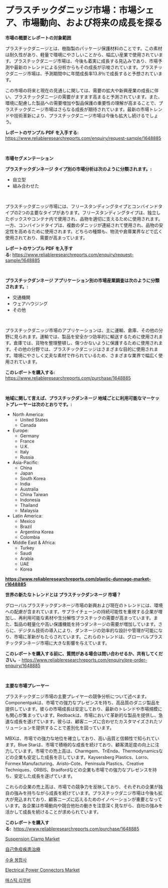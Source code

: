 <p><h1>プラスチックダニッジ市場：市場シェア、市場動向、および将来の成長を探る</h1></p><p><strong>市場の概要とレポートの対象範囲</strong></p>
<p><p>プラスチックダニージとは、樹脂製のパッケージ保護材料のことです。この素材は耐久性があり、軽量で環境にやさしいことから、幅広い産業で使用されています。プラスチックダニージ市場は、今後も着実に成長する見込みであり、市場予測や最新のトレンドによる分析からもその成長が示唆されています。プラスチックダニージ市場は、予測期間中に年間成長率13.8％で成長すると予想されています。</p><p>この市場の将来と現在の見通しに関しては、需要の拡大や新興産業の成長に伴い、プラスチックダニージの需要がますます高まると予測されています。また、環境に配慮した製品への需要増加や製品保護の重要性の理解が高まることで、プラスチックダニージ市場はさらなる成長が期待されています。最新の市場トレンドや技術革新により、プラスチックダニージ市場は今後も拡大し続けるでしょう。</p></p>
<p><strong>レポートのサンプル PDF を入手する:</strong> <a href="https://www.reliableresearchreports.com/enquiry/request-sample/1648885">https://www.reliableresearchreports.com/enquiry/request-sample/1648885</a></p>
<p>&nbsp;</p>
<p><strong>市場セグメンテーション</strong></p>
<p><strong>プラスチックダンネージ タイプ別の市場分析は次のように分類されます。:</strong></p>
<p><ul><li>自立型</li><li>組み合わせた</li></ul></p>
<p>&nbsp;</p>
<p><p>プラスチックダニッジ市場には、フリースタンディングタイプとコンバインドタイプの2つの主要なタイプがあります。フリースタンディングタイプは、独立したボックスやコンテナ内で使用され、品物を適切に支えるために使用されます。一方、コンバインドタイプは、複数のダニッジが連結されて使用され、品物の安定性を高めるために使用されます。どちらの種類も、物流や倉庫業界などで広く使用されており、需要が高まっています。</p></p>
<p><strong>レポートのサンプル PDF を入手する:</strong>&nbsp;<a href="https://www.reliableresearchreports.com/enquiry/request-sample/1648885">https://www.reliableresearchreports.com/enquiry/request-sample/1648885</a></p>
<p>&nbsp;</p>
<p><strong> プラスチックダンネージ アプリケーション別の市場産業調査は次のように分類されます。:</strong></p>
<p><ul><li>交通機関</li><li>ウェアハウジング</li><li>その他</li></ul></p>
<p>&nbsp;</p>
<p><p>プラスチックダニッジ市場のアプリケーションは、主に運輸、倉庫、その他の分野に見られます。運輸では、製品を安全かつ効率的に輸送するために使用されます。倉庫では、貨物を整理整頓し、傷つかないように保護するために使用されます。その他の分野では、プラスチックダニッジはさまざまな目的に使用されます。環境にやさしく丈夫な素材で作られているため、さまざまな業界で幅広く使用されています。</p></p>
<p><strong>このレポートを購入する:</strong>&nbsp; <a href="https://www.reliableresearchreports.com/purchase/1648885">https://www.reliableresearchreports.com/purchase/1648885</a></p>
<p>&nbsp;</p>
<p><strong>地域に関して言えば、プラスチックダンネージ 地域ごとに利用可能なマーケットプレーヤーは次のとおりです。:</strong></p>
<p><ul>
    <li>
        North America:
        <ul>
            <li>United States</li>
            <li>Canada</li>
        </ul>
    </li>
    <li>
        Europe:
        <ul>
            <li>Germany</li>
            <li>France</li>
            <li>U.K.</li>
            <li>Italy</li>
            <li>Russia</li>
        </ul>
    </li>
    <li>
        Asia-Pacific:
        <ul>
            <li>China</li>
            <li>Japan</li>
            <li>South Korea</li>
            <li>India</li>
            <li>Australia</li>
            <li>China Taiwan</li>
            <li>Indonesia</li>
            <li>Thailand</li>
            <li>Malaysia</li>
        </ul>
    </li>
    <li>
        Latin America:
        <ul>
            <li>Mexico</li>
            <li>Brazil</li>
            <li>Argentina Korea</li>
            <li>Colombia</li>
        </ul>
    </li>
    <li>
        Middle East & Africa:
        <ul>
            <li>Turkey</li>
            <li>Saudi</li>
            <li>Arabia</li>
            <li>UAE</li>
            <li>Korea</li>
        </ul>
    </li>
    </ul></p>
<p><strong><a href="https://www.reliableresearchreports.com/plastic-dunnage-market-r1648885">https://www.reliableresearchreports.com/plastic-dunnage-market-r1648885</a></strong>&nbsp;</p>
<p><strong>世界の新たなトレンドとは プラスチックダンネージ 市場？</strong></p>
<p><p>グローバルプラスチックダンネージ市場の新興および現在のトレンドには、環境への配慮が含まれています。サプライチェーンの持続可能性を重視する企業が増加し、再利用可能な素材や生分解性プラスチックの需要が高まっています。また、製品の軽量化や高い保護機能を持つダンネージの需要が増加しています。さらに、デジタル技術の導入により、ダンネージの効率的な設計や管理が可能になり、市場に革新がもたらされています。これらのトレンドは、グローバルプラスチックダンネージ市場に大きな影響を与えています。</p></p>
<p><strong>このレポートを購入する前に、質問がある場合は問い合わせるか、共有してください。</strong>- <a href="https://www.reliableresearchreports.com/enquiry/pre-order-enquiry/1648885">https://www.reliableresearchreports.com/enquiry/pre-order-enquiry/1648885</a></p>
<p>&nbsp;</p>
<p><strong>主要な市場プレーヤー</strong></p>
<p><p>プラスチックダニジ市場の主要プレイヤーの競争分析について述べます。Componentpakは、市場での強力なプレゼンスを持ち、高品質のダニジ製品を提供しています。彼らの市場成長は安定しており、最新のトレンドや市場規模にも関心が集まっています。Redbackは、市場において革新的な製品を提供し、急速な成長を遂げています。彼らは、顧客ニーズに合わせたカスタマイズされたソリューションを提供することで差別化を図っています。</p><p>MBXは、市場での強力な地位を確立しており、高い品質と信頼性で知られています。Blue Starは、市場で積極的な成長を続けており、顧客満足度の向上に注力しています。市場での売上高は、Charmgem、TriEnda、Thermodynamicsなどの企業も安定した成長を示しています。Kaysersberg Plastics、Lorro、Formex Manufacturing、Aristo-Cote、Peninsula Plastics、Creative Techniques、ORBIS、Bradfordなどの企業も市場での強力なプレゼンスを持ち、安定した成長を遂げています。</p><p>これらの企業の売上高は、市場での競争力を反映しており、それぞれの企業が独自の強みを持ちながら成長を続けています。プラスチックダニジ市場は今後も拡大が見込まれており、顧客ニーズに応えるためのイノベーションが重要となっています。各企業は市場動向や競合他社の動きを注意深く見ながら、自社の強みを活かして成長を続けることが求められています。</p></p>
<p><strong>このレポートを購入する:</strong>&nbsp;&nbsp;<a href="https://www.reliableresearchreports.com/purchase/1648885">https://www.reliableresearchreports.com/purchase/1648885</a></p>
<p><p><a href="https://github.com/gulaimolin/Market-Research-Report-List-4/blob/main/suspension-clamp-market.md">Suspension Clamp Market</a></p><p><a href="https://medium.com/@idellamante2023/%E8%87%AA%E5%B7%B1%E5%85%8D%E7%96%AB%E7%96%BE%E6%82%A3%E6%B2%BB%E7%99%82%E5%B8%82%E5%A0%B4-%E6%88%90%E5%8A%9F%E3%81%99%E3%82%8B%E3%83%93%E3%82%B8%E3%83%8D%E3%82%B9%E6%88%A6%E7%95%A5%E3%81%AE%E9%8D%B5-2031%E5%B9%B4%E3%81%BE%E3%81%A7%E3%81%AE%E4%BA%88%E6%B8%AC-b73158aebe68">自己免疫疾患治療</a></p><p><a href="https://medium.com/@boydsmitham726/%EC%88%98%EC%88%A0-%EC%8B%9C%EC%9E%A5-%EC%A0%90%EC%9C%A0%EC%9C%A8-%EB%B3%80%ED%99%94-%EB%B0%8F-%EC%8B%9C%EC%9E%A5-%EC%84%B1%EC%9E%A5-%EC%B6%94%EC%9D%B4-2024-2031-3a8d7774a37c">수술 봉합사</a></p><p><a href="https://github.com/mauripalmi/Market-Research-Report-List-2/blob/main/electrical-power-connectors-market.md">Electrical Power Connectors Market</a></p><p><a href="https://github.com/vs019sa3m8x/Market-Research-Report-List-1/blob/main/402525925751.md">매스틱 리무버</a></p></p>